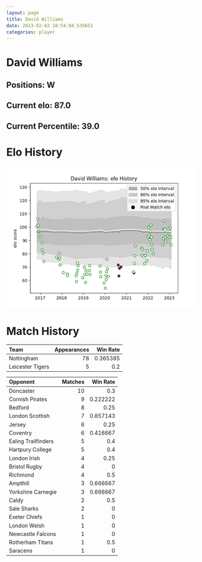 ```yaml
---  
layout: page  
title: David Williams  
date: 2023-02-02 18:54:04.535651  
categories: player  
---
```

# David Williams

## Positions: W

## Current elo: 87.0

## Current Percentile: 39.0

# Elo History


![elo history](history_DavidWilliams.png)
# Match History


| Team             |   Appearances |   Win Rate |
|:-----------------|--------------:|-----------:|
| Nottingham       |            78 |   0.365385 |
| Leicester Tigers |             5 |   0.2      |

| Opponent            |   Matches |   Win Rate |
|:--------------------|----------:|-----------:|
| Doncaster           |        10 |   0.3      |
| Cornish Pirates     |         9 |   0.222222 |
| Bedford             |         8 |   0.25     |
| London Scottish     |         7 |   0.857143 |
| Jersey              |         6 |   0.25     |
| Coventry            |         6 |   0.416667 |
| Ealing Trailfinders |         5 |   0.4      |
| Hartpury College    |         5 |   0.4      |
| London Irish        |         4 |   0.25     |
| Bristol Rugby       |         4 |   0        |
| Richmond            |         4 |   0.5      |
| Ampthill            |         3 |   0.666667 |
| Yorkshire Carnegie  |         3 |   0.666667 |
| Caldy               |         2 |   0.5      |
| Sale Sharks         |         2 |   0        |
| Exeter Chiefs       |         1 |   0        |
| London Welsh        |         1 |   0        |
| Newcastle Falcons   |         1 |   0        |
| Rotherham Titans    |         1 |   0.5      |
| Saracens            |         1 |   0        |